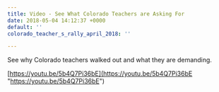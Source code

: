 ```yaml
---
title: Video - See What Colorado Teachers are Asking For
date: 2018-05-04 14:12:37 +0000
default: ''
colorado_teacher_s_rally_april_2018: ''

---
```

See why Colorado teachers walked out and what they are demanding.

[https://youtu.be/5b4Q7Pi36bE](https://youtu.be/5b4Q7Pi36bE "https://youtu.be/5b4Q7Pi36bE")